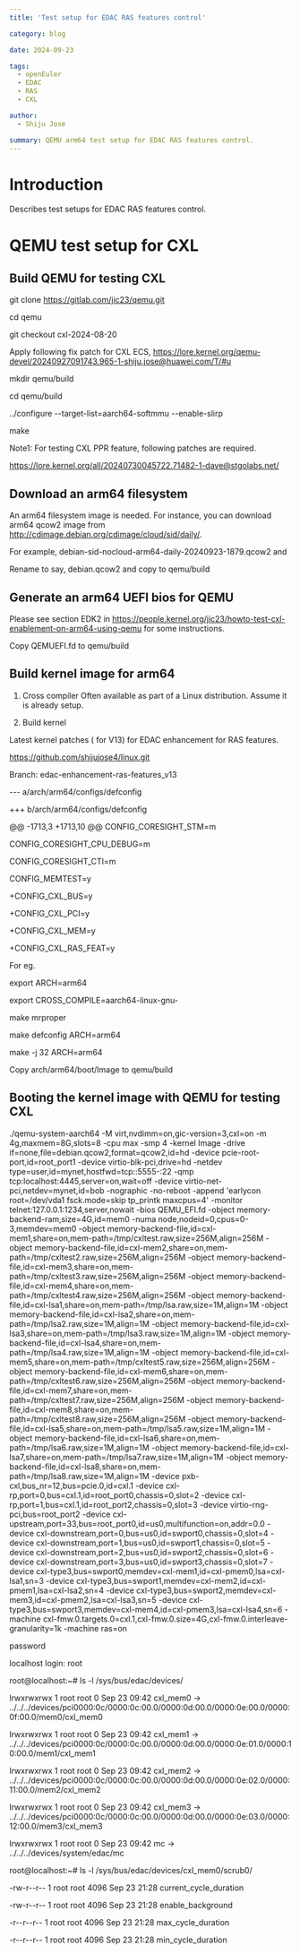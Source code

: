 ```yaml
---
title: 'Test setup for EDAC RAS features control'

category: blog

date: 2024-09-23

tags:
  - openEuler
  - EDAC
  - RAS
  - CXL

author:
  - Shiju Jose

summary: QEMU arm64 test setup for EDAC RAS features control.
---
```


# Introduction

Describes test setups for EDAC RAS features control.

# QEMU test setup for CXL

## Build QEMU for testing CXL

git clone https://gitlab.com/jic23/qemu.git

cd qemu

git checkout cxl-2024-08-20

Apply following fix patch for CXL ECS,
https://lore.kernel.org/qemu-devel/20240927091743.965-1-shiju.jose@huawei.com/T/#u

mkdir qemu/build

cd qemu/build

../configure --target-list=aarch64-softmmu --enable-slirp

make

Note1: For testing CXL PPR feature, following patches are required.

https://lore.kernel.org/all/20240730045722.71482-1-dave@stgolabs.net/

## Download an arm64 filesystem

An arm64 filesystem image is needed. For instance, you can download arm64 qcow2 image from http://cdimage.debian.org/cdimage/cloud/sid/daily/.

For example, debian-sid-nocloud-arm64-daily-20240923-1879.qcow2 and

Rename to say, debian.qcow2 and copy to qemu/build

##  Generate an arm64 UEFI bios for QEMU

Please see section EDK2 in https://people.kernel.org/jic23/howto-test-cxl-enablement-on-arm64-using-qemu for some instructions.

Copy QEMUEFI.fd to qemu/build 

## Build kernel image for arm64
1. Cross compiler
Often available as part of a Linux distribution.
Assume it is already setup.

2. Build kernel

Latest kernel patches ( for V13) for EDAC enhancement for RAS features. 

https://github.com/shijujose4/linux.git

Branch: edac-enhancement-ras-features_v13

--- a/arch/arm64/configs/defconfig

+++ b/arch/arm64/configs/defconfig

@@ -1713,3 +1713,10 @@ CONFIG_CORESIGHT_STM=m

 CONFIG_CORESIGHT_CPU_DEBUG=m

 CONFIG_CORESIGHT_CTI=m

 CONFIG_MEMTEST=y

+CONFIG_CXL_BUS=y

+CONFIG_CXL_PCI=y

+CONFIG_CXL_MEM=y

+CONFIG_CXL_RAS_FEAT=y

For eg.

export ARCH=arm64

export CROSS_COMPILE=aarch64-linux-gnu-

make mrproper

make defconfig ARCH=arm64

make -j 32 ARCH=arm64

Copy arch/arm64/boot/Image to qemu/build

## Booting the kernel image with QEMU for testing CXL

./qemu-system-aarch64 -M virt,nvdimm=on,gic-version=3,cxl=on -m 4g,maxmem=8G,slots=8 -cpu max -smp 4 -kernel Image -drive if=none,file=debian.qcow2,format=qcow2,id=hd -device pcie-root-port,id=root_port1 -device virtio-blk-pci,drive=hd -netdev type=user,id=mynet,hostfwd=tcp::5555-:22 -qmp tcp:localhost:4445,server=on,wait=off -device virtio-net-pci,netdev=mynet,id=bob -nographic -no-reboot -append 'earlycon root=/dev/vda1 fsck.mode=skip tp_printk maxcpus=4' -monitor telnet:127.0.0.1:1234,server,nowait -bios QEMU_EFI.fd -object memory-backend-ram,size=4G,id=mem0 -numa node,nodeid=0,cpus=0-3,memdev=mem0 -object memory-backend-file,id=cxl-mem1,share=on,mem-path=/tmp/cxltest.raw,size=256M,align=256M -object memory-backend-file,id=cxl-mem2,share=on,mem-path=/tmp/cxltest2.raw,size=256M,align=256M -object memory-backend-file,id=cxl-mem3,share=on,mem-path=/tmp/cxltest3.raw,size=256M,align=256M -object memory-backend-file,id=cxl-mem4,share=on,mem-path=/tmp/cxltest4.raw,size=256M,align=256M -object memory-backend-file,id=cxl-lsa1,share=on,mem-path=/tmp/lsa.raw,size=1M,align=1M -object memory-backend-file,id=cxl-lsa2,share=on,mem-path=/tmp/lsa2.raw,size=1M,align=1M -object memory-backend-file,id=cxl-lsa3,share=on,mem-path=/tmp/lsa3.raw,size=1M,align=1M -object memory-backend-file,id=cxl-lsa4,share=on,mem-path=/tmp/lsa4.raw,size=1M,align=1M -object memory-backend-file,id=cxl-mem5,share=on,mem-path=/tmp/cxltest5.raw,size=256M,align=256M -object memory-backend-file,id=cxl-mem6,share=on,mem-path=/tmp/cxltest6.raw,size=256M,align=256M -object memory-backend-file,id=cxl-mem7,share=on,mem-path=/tmp/cxltest7.raw,size=256M,align=256M -object memory-backend-file,id=cxl-mem8,share=on,mem-path=/tmp/cxltest8.raw,size=256M,align=256M -object memory-backend-file,id=cxl-lsa5,share=on,mem-path=/tmp/lsa5.raw,size=1M,align=1M -object memory-backend-file,id=cxl-lsa6,share=on,mem-path=/tmp/lsa6.raw,size=1M,align=1M -object memory-backend-file,id=cxl-lsa7,share=on,mem-path=/tmp/lsa7.raw,size=1M,align=1M -object memory-backend-file,id=cxl-lsa8,share=on,mem-path=/tmp/lsa8.raw,size=1M,align=1M -device pxb-cxl,bus_nr=12,bus=pcie.0,id=cxl.1 -device cxl-rp,port=0,bus=cxl.1,id=root_port0,chassis=0,slot=2 -device cxl-rp,port=1,bus=cxl.1,id=root_port2,chassis=0,slot=3   -device virtio-rng-pci,bus=root_port2 -device cxl-upstream,port=33,bus=root_port0,id=us0,multifunction=on,addr=0.0 -device cxl-downstream,port=0,bus=us0,id=swport0,chassis=0,slot=4 -device cxl-downstream,port=1,bus=us0,id=swport1,chassis=0,slot=5 -device cxl-downstream,port=2,bus=us0,id=swport2,chassis=0,slot=6 -device cxl-downstream,port=3,bus=us0,id=swport3,chassis=0,slot=7 -device cxl-type3,bus=swport0,memdev=cxl-mem1,id=cxl-pmem0,lsa=cxl-lsa1,sn=3 -device cxl-type3,bus=swport1,memdev=cxl-mem2,id=cxl-pmem1,lsa=cxl-lsa2,sn=4 -device cxl-type3,bus=swport2,memdev=cxl-mem3,id=cxl-pmem2,lsa=cxl-lsa3,sn=5 -device cxl-type3,bus=swport3,memdev=cxl-mem4,id=cxl-pmem3,lsa=cxl-lsa4,sn=6 -machine cxl-fmw.0.targets.0=cxl.1,cxl-fmw.0.size=4G,cxl-fmw.0.interleave-granularity=1k -machine  ras=on

password

localhost login: root

root@localhost:~# ls -l /sys/bus/edac/devices/

lrwxrwxrwx 1 root root 0 Sep 23 09:42 cxl_mem0 -> ../../../devices/pci0000:0c/0000:0c:00.0/0000:0d:00.0/0000:0e:00.0/0000:0f:00.0/mem0/cxl_mem0

lrwxrwxrwx 1 root root 0 Sep 23 09:42 cxl_mem1 -> ../../../devices/pci0000:0c/0000:0c:00.0/0000:0d:00.0/0000:0e:01.0/0000:10:00.0/mem1/cxl_mem1

lrwxrwxrwx 1 root root 0 Sep 23 09:42 cxl_mem2 -> ../../../devices/pci0000:0c/0000:0c:00.0/0000:0d:00.0/0000:0e:02.0/0000:11:00.0/mem2/cxl_mem2

lrwxrwxrwx 1 root root 0 Sep 23 09:42 cxl_mem3 -> ../../../devices/pci0000:0c/0000:0c:00.0/0000:0d:00.0/0000:0e:03.0/0000:12:00.0/mem3/cxl_mem3

lrwxrwxrwx 1 root root 0 Sep 23 09:42 mc -> ../../../devices/system/edac/mc

root@localhost:~# ls -l /sys/bus/edac/devices/cxl_mem0/scrub0/

-rw-r--r-- 1 root root 4096 Sep 23 21:28 current_cycle_duration

-rw-r--r-- 1 root root 4096 Sep 23 21:28 enable_background

-r--r--r-- 1 root root 4096 Sep 23 21:28 max_cycle_duration

-r--r--r-- 1 root root 4096 Sep 23 21:28 min_cycle_duration
